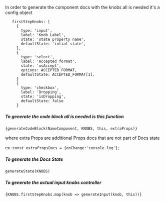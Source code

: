 In order to generate the component docs with the knobs all is needed it's a config object
```const KNOBS = {
   firstStepKnobs: [
     {
       type: 'input',
       label: 'Knob Label',
       state: 'state property name',
       defaultState: 'intial state',
     },
     {
       type: 'select',
       label: 'Accepted format',
       state: 'usAccept',
       options: ACCEPTED_FORMAT,
       defaultState: ACCEPTED_FORMAT[1],
     }
     { 
       type: 'checkbox',
       label: 'Dropping',
       state: 'isDropping',
       defaultState: false 
     }
   ```
   
#####   To generate the code block all is needed is this function
  
  ```{generateCodeBlock(NameComponent, KNOBS, this, extraProps)}```
  
  where extra Props are additional Props docs that are not part of Docs state
  
  ex :```const extraPropsDocs = {onChange:'console.log'};```
  
#####   To generate the Docs State 
  
  ```generateState(KNOBS)```
  
##### To generate the actual input knobs controller
  
  ```{KNOBS.firstStepKnobs.map(knob => generateInput(knob, this))}```